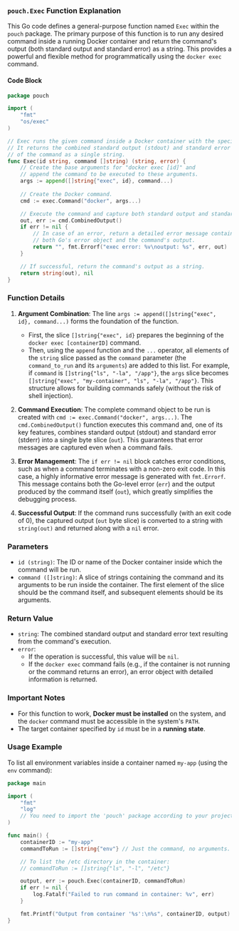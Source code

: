
### **`pouch.Exec` Function Explanation**

This Go code defines a general-purpose function named `Exec` within the `pouch` package. The primary purpose of this function is to run any desired command inside a running Docker container and return the command's output (both standard output and standard error) as a string. This provides a powerful and flexible method for programmatically using the `docker exec` command.

#### Code Block

```go
package pouch

import (
	"fmt"
	"os/exec"
)

// Exec runs the given command inside a Docker container with the specified ID.
// It returns the combined standard output (stdout) and standard error (stderr)
// of the command as a single string.
func Exec(id string, command []string) (string, error) {
	// Create the base arguments for "docker exec [id]" and
	// append the command to be executed to these arguments.
	args := append([]string{"exec", id}, command...)
	
	// Create the Docker command.
	cmd := exec.Command("docker", args...)

	// Execute the command and capture both standard output and standard error.
	out, err := cmd.CombinedOutput()
	if err != nil {
		// In case of an error, return a detailed error message containing
		// both Go's error object and the command's output.
		return "", fmt.Errorf("exec error: %v\noutput: %s", err, out)
	}

	// If successful, return the command's output as a string.
	return string(out), nil
}
```

### Function Details

1.  **Argument Combination**:
    The line `args := append([]string{"exec", id}, command...)` forms the foundation of the function.
    *   First, the slice `[]string{"exec", id}` prepares the beginning of the `docker exec [containerID]` command.
    *   Then, using the `append` function and the `...` operator, all elements of the `string` slice passed as the `command` parameter (the `command_to_run` and its `arguments`) are added to this list. For example, if `command` is `[]string{"ls", "-la", "/app"}`, the `args` slice becomes `[]string{"exec", "my-container", "ls", "-la", "/app"}`. This structure allows for building commands safely (without the risk of shell injection).

2.  **Command Execution**:
    The complete command object to be run is created with `cmd := exec.Command("docker", args...)`. The `cmd.CombinedOutput()` function executes this command and, one of its key features, combines standard output (stdout) and standard error (stderr) into a single byte slice (`out`). This guarantees that error messages are captured even when a command fails.

3.  **Error Management**:
    The `if err != nil` block catches error conditions, such as when a command terminates with a non-zero exit code. In this case, a highly informative error message is generated with `fmt.Errorf`. This message contains both the Go-level error (`err`) and the output produced by the command itself (`out`), which greatly simplifies the debugging process.

4.  **Successful Output**:
    If the command runs successfully (with an exit code of 0), the captured output (`out` byte slice) is converted to a string with `string(out)` and returned along with a `nil` error.

### Parameters

*   `id (string)`: The ID or name of the Docker container inside which the command will be run.
*   `command ([]string)`: A slice of strings containing the command and its arguments to be run inside the container. The first element of the slice should be the command itself, and subsequent elements should be its arguments.

### Return Value

*   `string`: The combined standard output and standard error text resulting from the command's execution.
*   `error`:
    *   If the operation is successful, this value will be `nil`.
    *   If the `docker exec` command fails (e.g., if the container is not running or the command returns an error), an error object with detailed information is returned.

### Important Notes

*   For this function to work, **Docker must be installed** on the system, and the `docker` command must be accessible in the system's `PATH`.
*   The target container specified by `id` must be in a **running state**.

### Usage Example

To list all environment variables inside a container named `my-app` (using the `env` command):

```go
package main

import (
	"fmt"
	"log"
	// You need to import the 'pouch' package according to your project structure.
)

func main() {
	containerID := "my-app"
	commandToRun := []string{"env"} // Just the command, no arguments.

	// To list the /etc directory in the container:
	// commandToRun := []string{"ls", "-l", "/etc"}

	output, err := pouch.Exec(containerID, commandToRun)
	if err != nil {
		log.Fatalf("Failed to run command in container: %v", err)
	}

	fmt.Printf("Output from container '%s':\n%s", containerID, output)
}
```